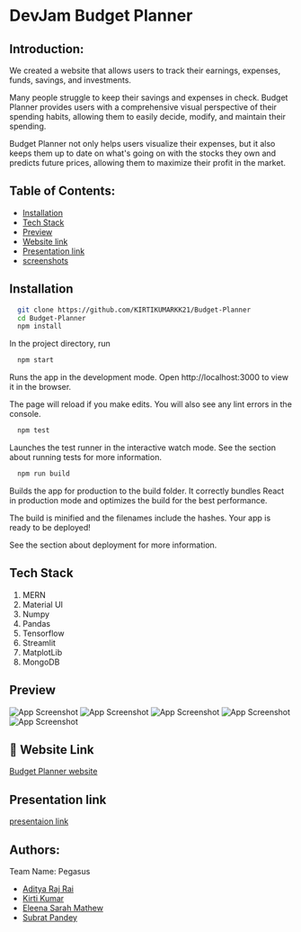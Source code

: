 
# DevJam Budget Planner

## Introduction:

We created a website that allows users to track their earnings, expenses, funds, savings, and investments.

Many people struggle to keep their savings and expenses in check. Budget Planner provides users with a comprehensive visual perspective of their spending habits, allowing them to easily decide, modify, and maintain their spending.

Budget Planner not only helps users visualize their expenses, but it also keeps them up to date on what's going on with the stocks they own and predicts future prices, allowing them to maximize their profit in the market.

## Table of Contents:

<!--ts-->
   * [Installation](#installation)
   * [Tech Stack](#tech-stack)
   * [Preview](#preview)
   * [Website link](#website-link)
   * [Presentation link](#presentation-link)
   * [screenshots](#screenshots)


## Installation

```bash
  git clone https://github.com/KIRTIKUMARKK21/Budget-Planner
  cd Budget-Planner
  npm install
```
In the project directory, run
```bash
  npm start
```  
Runs the app in the development mode.
Open http://localhost:3000 to view it in the browser.

The page will reload if you make edits.
You will also see any lint errors in the console.
```bash
  npm test
```  
Launches the test runner in the interactive watch mode.
See the section about running tests for more information.
```bash
  npm run build
```
Builds the app for production to the build folder.
It correctly bundles React in production mode and optimizes the build for the best performance.

The build is minified and the filenames include the hashes.
Your app is ready to be deployed!

See the section about deployment for more information.    

## Tech Stack

1. MERN
2. Material UI
3. Numpy
4. Pandas
5. Tensorflow
6. Streamlit
7. MatplotLib
8. MongoDB

## Preview

![App Screenshot](https://via.placeholder.com/468x300?text=App+Screenshot+Here)
![App Screenshot](https://via.placeholder.com/468x300?text=App+Screenshot+Here)
![App Screenshot](https://via.placeholder.com/468x300?text=App+Screenshot+Here)
![App Screenshot](https://via.placeholder.com/468x300?text=App+Screenshot+Here)
![App Screenshot](https://via.placeholder.com/468x300?text=App+Screenshot+Here)

## 🔗 Website Link
[Budget Planner website](https://katherinempeterson.com/)



## Presentation link
[presentaion link](https://github.com/matiassingers/awesome-readme)



## Authors:

Team Name: Pegasus
- [Aditya Raj Rai](https://github.com/adityarai0705)
- [Kirti Kumar](https://github.com/KIRTIKUMARKK21)
- [Eleena Sarah Mathew](https://github.com/eleensmathew)
- [Subrat Pandey](https://github.com/badsubrat)


